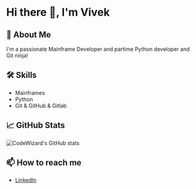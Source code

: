 # Hi there 👋, I'm Vivek

## 🚀 About Me
I'm a passionate Mainframe Developer and partime Python developer and Git ninja!

## 🛠️ Skills
- Mainframes
- Python
- Git & GitHub & Gitlab

## 📈 GitHub Stats
![CodeWizard's GitHub stats](https://github-readme-stats.vercel.app/api?username=meetvvk&show_icons=true&theme=radical)

## 📫 How to reach me
- [LinkedIn](www.linkedin.com/in/vivek-harshavardhan-kizhakkekundil)

